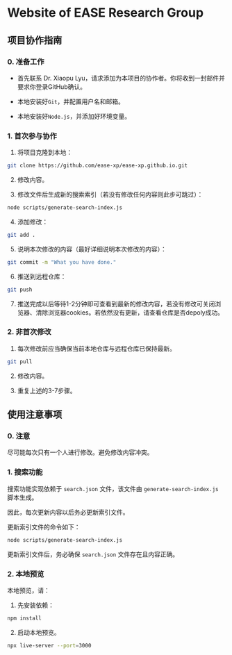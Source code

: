 # Website of EASE Research Group

## 项目协作指南

### 0. 准备工作

- 首先联系 Dr. Xiaopu Lyu，请求添加为本项目的协作者。你将收到一封邮件并要求你登录GitHub确认。

- 本地安装好`Git`，并配置用户名和邮箱。

- 本地安装好`Node.js`，并添加好环境变量。

### 1. 首次参与协作

1. 将项目克隆到本地：
```bash
git clone https://github.com/ease-xp/ease-xp.github.io.git
```

2. 修改内容。

3. 修改文件后生成新的搜索索引（若没有修改任何内容则此步可跳过）：
```bash
node scripts/generate-search-index.js
```

4. 添加修改：
```bash
git add .
```

5. 说明本次修改的内容（最好详细说明本次修改的内容）：
```bash
git commit -m "What you have done."
```

6. 推送到远程仓库：
```bash
git push
```

7. 推送完成以后等待1-2分钟即可查看到最新的修改内容，若没有修改可关闭浏览器、清除浏览器cookies。若依然没有更新，请查看仓库是否depoly成功。

### 2. 非首次修改

1. 每次修改前应当确保当前本地仓库与远程仓库已保持最新。
```bash
git pull
```

2. 修改内容。

3. 重复上述的3-7步骤。

## 使用注意事项

### 0. 注意

尽可能每次只有一个人进行修改。避免修改内容冲突。

### 1. 搜索功能

搜索功能实现依赖于 `search.json` 文件，该文件由 `generate-search-index.js` 脚本生成。

因此，每次更新内容以后务必更新索引文件。

更新索引文件的命令如下：

```bash
node scripts/generate-search-index.js
```

更新索引文件后，务必确保 `search.json` 文件存在且内容正确。

### 2. 本地预览

本地预览，请：

1. 先安装依赖：

```bash
npm install
```

2. 启动本地预览。

```bash
npx live-server --port=3000
```